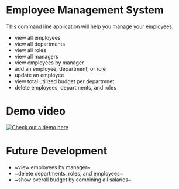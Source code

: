 # Employee Management System

This command line application will help you manage your employees.

- view all employees
- view all departments
- view all roles
- view all managers
- view employees by manager
- add an employee, department, or role
- update an employee
- view total utilized budget per departmnet
- delete employees, departments, and roles


# Demo video

 [![Check out a demo here](https://i.imgur.com/Zsb9CQp.png)](https://drive.google.com/file/d/16HJ0iWB9JjoNnmv99kBkFoyR-tXJ6LOe/view)

# Future Development

- ~view employees by manager~
- ~delete departments, roles, and employees~
- ~show overall budget by combining all salaries~